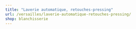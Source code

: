 ```yaml
---
title: "Laverie automatique, retouches-pressing"
url: /versailles/laverie-automatique-retouches-pressing/
shop: blanchisserie
---
```

